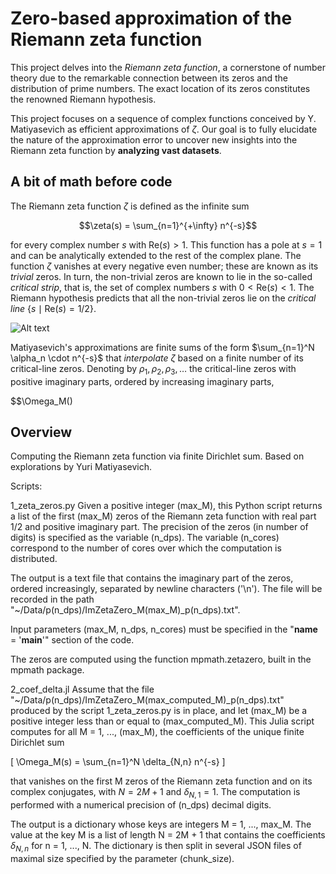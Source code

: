 # Zero-based approximation of the Riemann zeta function

This project delves into the *Riemann zeta function*, a cornerstone of number theory due to the remarkable connection between its zeros and the distribution of prime numbers. The exact location of its zeros constitutes the renowned Riemann hypothesis.

This project focuses on a sequence of complex functions conceived by Y. Matiyasevich as efficient approximations of $\zeta$. Our goal is to fully elucidate the nature of the approximation error to uncover new insights into the Riemann zeta function by **analyzing vast datasets**. 

## A bit of math before code

The Riemann zeta function $\zeta$ is defined as the infinite sum 

$$\zeta(s) = \sum_{n=1}^{+\infty} n^{-s}$$ 

for every complex number $s$ with $\mathrm{Re}(s) > 1$. This function has a pole at $s=1$ and can be analytically extended to the rest of the complex plane. The function $\zeta$ vanishes at every negative even number; these are known as its *trivial* zeros. In turn, the non-trivial zeros are known to lie in the so-called *critical strip*, that is, the set of complex numbers $s$ with $0 < \mathrm{Re}(s) < 1$. The Riemann hypothesis predicts that all the non-trivial zeros lie on the *critical line* $\lbrace s \mid \mathrm{Re}(s) = 1/2 \rbrace$. 

![Alt text](https://assets.digitalocean.com/articles/alligator/boo.svg "a title")

Matiyasevich's approximations are finite sums of the form $\sum_{n=1}^N \alpha_n \cdot n^{-s}$ that *interpolate* $\zeta$ based on a finite number of its critical-line zeros. Denoting by $\rho_1, \rho_2, \rho_3, \ldots$ the critical-line zeros with positive imaginary parts, ordered by increasing imaginary parts, 

$$\Omega_M()

## Overview




Computing the Riemann zeta function via finite Dirichlet sum. Based on explorations by Yuri Matiyasevich. 

Scripts:

1_zeta_zeros.py
  Given a positive integer (max_M), this Python script returns a list of the first (max_M) zeros of the Riemann zeta function 
  with real part 1/2 and positive imaginary part. The precision of the zeros (in number of digits) is specified as the variable (n_dps). 
  The variable (n_cores) correspond to the number of cores over which the computation is distributed. 

  The output is a text file that contains the imaginary part of the zeros, ordered increasingly, separated by newline characters ('\n').
  The file will be recorded in the path "~/Data/p(n_dps)/ImZetaZero_M(max_M)_p(n_dps).txt".

  Input parameters (max_M, n_dps, n_cores) must be specified in the "__name__ = '__main__'" section of the code.

  The zeros are computed using the function mpmath.zetazero, built in the mpmath package. 


2_coef_delta.jl
  Assume that the file "~/Data/p(n_dps)/ImZetaZero_M(max_computed_M)_p(n_dps).txt" produced by the script 1_zeta_zeros.py is in place, 
  and let (max_M) be a positive integer less than or equal to (max_computed_M). This Julia script computes for all M = 1, ..., (max_M), 
  the coefficients of the unique finite Dirichlet sum

  \[
    \Omega_M(s) = \sum_{n=1}^N \delta_{N,n} n^{-s}
  \]

  that vanishes on the first M zeros of the Riemann zeta function and on its complex conjugates, with $N = 2M + 1$ and $\delta_{N,1} = 1$.
  The computation is performed with a numerical precision of (n_dps) decimal digits. 

  The output is a dictionary whose keys are integers M = 1, ..., max_M. The value at the key M is a list of length N = 2M + 1 that contains
  the coefficients $\delta_{N,n}$ for n = 1, ..., N. The dictionary is then split in several JSON files of maximal size specified by
  the parameter (chunk_size).
